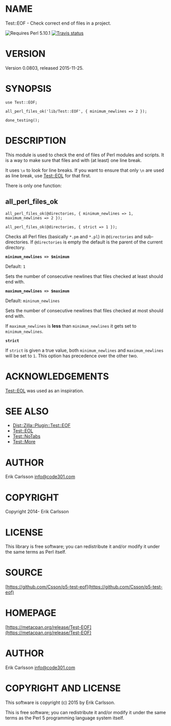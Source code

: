 # NAME

Test::EOF - Check correct end of files in a project.

![Requires Perl 5.10.1](https://img.shields.io/badge/perl-5.10.1-brightgreen.svg) [![Travis status](https://api.travis-ci.org/Csson/p5-test-eof.svg?branch=master)](https://travis-ci.org/Csson/p5-test-eof)

# VERSION

Version 0.0803, released 2015-11-25.

# SYNOPSIS

    use Test::EOF;

    all_perl_files_ok('lib/Test::EOF', { minimum_newlines => 2 });

    done_testing();

# DESCRIPTION

This module is used to check the end of files of Perl modules and scripts. It is a way to make sure that files and with (at least) one line break.

It uses `\v` to look for line breaks. If you want to ensure that only `\n` are used as line break, use [Test::EOL](https://metacpan.org/pod/Test::EOL) for that first.

There is only one function:

## all\_perl\_files\_ok

    all_perl_files_ok(@directories, { minimum_newlines => 1, maximum_newlines => 2 });

    all_perl_files_ok(@directories, { strict => 1 });

Checks all Perl files (basically `*.pm` and `*.pl`) in `@directories` and sub-directories. If `@directories` is empty the default is the parent of the current directory.

**`minimum_newlines => $minimum`**

Default: `1`

Sets the number of consecutive newlines that files checked at least should end with.

**`maximum_newlines => $maximum`**

Default: `mininum_newlines`

Sets the number of consecutive newlines that files checked at most should end with.

If `maximum_newlines` is **less** than `minimum_newlines` it gets set to `minimum_newlines`.

**`strict`**

If `strict` is given a true value, both `minimum_newlines` and `maximum_newlines` will be set to `1`. This option has precedence over the other two.

# ACKNOWLEDGEMENTS

[Test::EOL](https://metacpan.org/pod/Test::EOL) was used as an inspiration.

# SEE ALSO

- [Dist::Zilla::Plugin::Test::EOF](https://metacpan.org/pod/Dist::Zilla::Plugin::Test::EOF)
- [Test::EOL](https://metacpan.org/pod/Test::EOL)
- [Test::NoTabs](https://metacpan.org/pod/Test::NoTabs)
- [Test::More](https://metacpan.org/pod/Test::More)

# AUTHOR

Erik Carlsson <info@code301.com>

# COPYRIGHT

Copyright 2014- Erik Carlsson

# LICENSE

This library is free software; you can redistribute it and/or modify
it under the same terms as Perl itself.

# SOURCE

[https://github.com/Csson/p5-test-eof](https://github.com/Csson/p5-test-eof)

# HOMEPAGE

[https://metacpan.org/release/Test-EOF](https://metacpan.org/release/Test-EOF)

# AUTHOR

Erik Carlsson <info@code301.com>

# COPYRIGHT AND LICENSE

This software is copyright (c) 2015 by Erik Carlsson.

This is free software; you can redistribute it and/or modify it under
the same terms as the Perl 5 programming language system itself.
